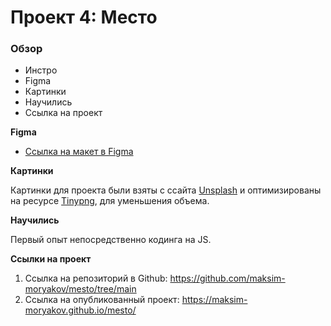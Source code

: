 # Проект 4: Место

### Обзор

* Инстро
* Figma
* Картинки
* Научились
* Ссылка на проект

**Figma**

* [Ссылка на макет в Figma](https://www.figma.com/file/2cn9N9jSkmxD84oJik7xL7/JavaScript.-Sprint-4?node-id=0%3A1)

**Картинки**

Картинки для проекта были взяты с ссайта [Unsplash](https://unsplash.com/) и оптимизированы на ресурсе [Tinypng](https://tinypng.com/), для уменьшения объема.

**Научились**

Первый опыт непосредственно кодинга на JS.

**Ссылки на проект**

1. Ссылка на репозиторий в Github:
https://github.com/maksim-moryakov/mesto/tree/main
2. Ссылка на опубликованный проект:
https://maksim-moryakov.github.io/mesto/

